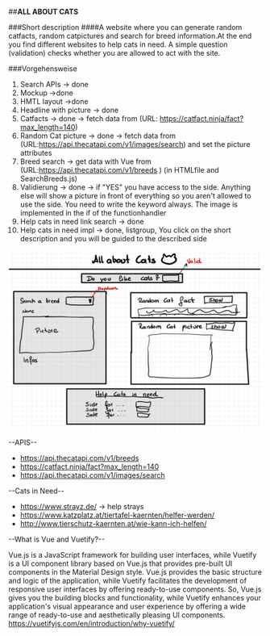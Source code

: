 ##**ALL ABOUT CATS**

###Short description
####A website where you can generate random catfacts, random catpictures and search for breed information.At the end you find different websites to help cats in need. A simple question (validation) checks whether you are allowed to act with the site.

###Vorgehensweise

1. Search APIs -> done
2. Mockup ->done
3. HMTL layout ->done
4. Headline with picture -> done
5. Catfacts -> done -> fetch data from (URL: https://catfact.ninja/fact?max_length=140)
6. Random Cat picture -> done -> fetch data from (URL:https://api.thecatapi.com/v1/images/search) and set the picture attributes
7. Breed search -> get data with Vue from (URL:https://api.thecatapi.com/v1/breeds ) (in HTMLfile and SearchBreeds.js) 
8. Validierung -> done -> if "YES" you have access to the side. Anything else will show a picture in front of everything so you aren't allowed to use the side. You need to write the keyword always. The image is implemented in the 
if of the functionhandler
9. Help cats in need link search -> done
10. Help cats in need impl -> done, listgroup, You click on the short description and you will be guided to the described side


![](pictures/Mockup-1.jpg)

--APIS--
+ https://api.thecatapi.com/v1/breeds
+ https://catfact.ninja/fact?max_length=140
+ https://api.thecatapi.com/v1/images/search

--Cats in Need--
+ https://www.strayz.de/ -> help strays
+ https://www.katzplatz.at/tiertafel-kaernten/helfer-werden/
+ http://www.tierschutz-kaernten.at/wie-kann-ich-helfen/

--What is Vue and Vuetify?--

Vue.js is a JavaScript framework for building user interfaces, 
while Vuetify is a UI component library based on Vue.js 
that provides pre-built UI components in the Material Design style. 
Vue.js provides the basic structure and logic of the application, 
while Vuetify facilitates the development of responsive user interfaces 
by offering ready-to-use components.
So, Vue.js gives you the building blocks and functionality, 
while Vuetify enhances your application's visual appearance and user 
experience by offering a wide range of ready-to-use and aesthetically 
pleasing UI components.
https://vuetifyjs.com/en/introduction/why-vuetify/